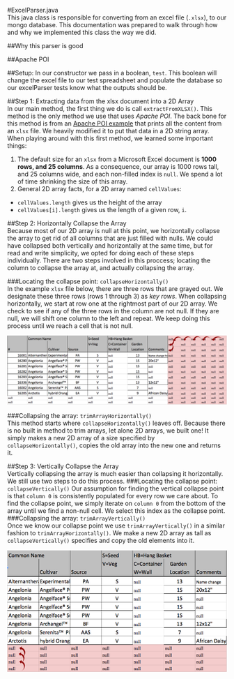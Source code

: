 #ExcelParser.java  
This java class is responsible for converting from an excel file (`.xlsx`),
to our mongo database. This documentation was prepared to walk through how and why we implemented this class the way we did.   

##Why this parser is good  

##Apache POI

##Setup: 
In our constructor we pass in a boolean, `test`. 
This boolean will change the excel file to our test spreadsheet and populate the database so our excelParser tests know what the outputs should be. 

##Step 1: Extracting data from the xlsx document into a 2D Array  
In our main method, the first thing we do is call `extractFromXLSX()`.
This method is the only method we use that uses *Apache POI*.
The back bone for this method is from an [Apache POI example](http://www.mkyong.com/java/apache-poi-reading-and-writing-excel-file-in-java/) that prints all the content from an `xlsx` file.
We heavily modified it to put that data in a 2D string array.
When playing around with this first method, we learned some important things:  

1. The default size for an `xlsx` from a Microsoft Excel document is **1000 rows, and 25 columns**.
As a consequence, our array is 1000 rows tall, and 25 columns wide, and each non-filled index is `null`.
We spend a lot of time shrinking the size of this array.  
2. General 2D array facts, for a 2D array named `cellValues`:    
  * `cellValues.length` gives us the height of the array   
  * `cellValues[i].length` gives us the length of a given row, `i`.  

##Step 2: Horizontally Collapse the Array  
Because most of our 2D array is null at this point, we horizontally collapse the array to get rid of all columns that are just filled with nulls.
We could have collapsed both vertically and horizontally at the same time, but for read and write simplicity, we opted for doing each of these steps individually. There are two steps involved in this proccess; locating the column to collapse the array at, and actually collapsing the array.  

###Locating the collapse point: `collapseHorizontally()`  
In the example `xlsx` file below, there are three rows that are grayed out. We designate these three rows (rows 1 through 3) as *key rows*. When collapsing horizontally, we start at row one at the rightmost part of our 2D array. We check to see if any of the three rows in the column are not null. If they are null, we will shift one column to the left and repeat. We keep doing this process until we reach a cell that is not null. 

![HorizontalCollapse](https://github.com/UMM-CSci-3601-S17/digital-display-garden-iteration-1-claudearabo/blob/MakeMarkdownDocumentation/Documentation/Graphics/HorizontalCorrected.png)  

###Collapsing the array: `trimArrayHorizontally()`  
This method starts where `collapseHorizontally()` leaves off. Because there is no built in method to trim arrays, let alone 2D arrays, we built one!  It simply makes a new 2D array of a size specified by `collapseHorizontally()`, copies the old array into the new one and returns it.   

##Step 3: Vertically Collapse the Array  
Vertically collapsing the array is much easier than collapsing it horizontally. We still use two steps to do this process.
###Locating the collapse point: `collapseVertically()` 
Our assumption for finding the vertical collapse point is that `column 0` is consistently populated for every row we care about. To find the collapse point, we simply iterate on `column 0` from the bottom of the array until we find a non-null cell. We select this index as the collapse point. 
###Collapsing the array: `trimArrayVertically()`  
Once we know our collapse point we use `trimArrayVertically()` in a similar fashion to `trimArrayHorizontally()`. 
We make a new 2D array as tall as `collapseVertically()` specifies and copy the old elements into it. 

![VerticalCollapse](https://github.com/UMM-CSci-3601-S17/digital-display-garden-iteration-1-claudearabo/blob/MakeMarkdownDocumentation/Documentation/Graphics/VerticalCorrected.png)  


